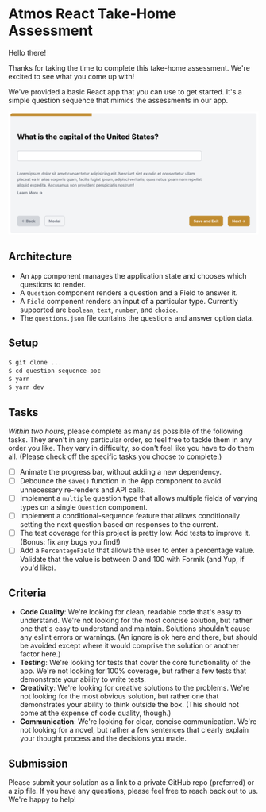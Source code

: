 # Atmos React Take-Home Assessment

Hello there!

Thanks for taking the time to complete this take-home assessment. We're excited to see what you come up with! 

We've provided a basic React app that you can use to get started. It's a simple question sequence that mimics the assessments in our app.

![Example Image](/image.png)

## Architecture
- An `App` component manages the application state and chooses which questions to render.
- A `Question` component renders a question and a Field to answer it.
- A `Field` component renders an input of a particular type. Currently supported are `boolean`, `text`, `number`, and `choice`.
- The `questions.json` file contains the questions and answer option data.

## Setup
```bash
$ git clone ...
$ cd question-sequence-poc
$ yarn
$ yarn dev
```

## Tasks
*Within two hours*, please complete as many as possible of the following tasks. They aren't in any particular order, so feel free to tackle them in any order you like. They vary in difficulty, so don't feel like you have to do them all. (Please check off the specific tasks you choose to complete.)

- [ ] Animate the progress bar, without adding a new dependency.
- [ ] Debounce the `save()` function in the App component to avoid unnecessary re-renders and API calls.
- [ ] Implement a `multiple` question type that allows multiple fields of varying types on a single `Question` component.
- [ ] Implement a conditional-sequence feature that allows conditionally setting the next question based on responses to the current.
- [ ] The test coverage for this project is pretty low. Add tests to improve it. (Bonus: fix any bugs you find!)
- [ ] Add a `PercentageField` that allows the user to enter a percentage value. Validate that the value is between 0 and 100 with Formik (and Yup, if you'd like).

## Criteria
- **Code Quality**: We're looking for clean, readable code that's easy to understand. We're not looking for the most concise solution, but rather one that's easy to understand and maintain. Solutions shouldn't cause any eslint errors or warnings. (An ignore is ok here and there, but should be avoided except where it would comprise the solution or another factor here.)
- **Testing**: We're looking for tests that cover the core functionality of the app. We're not looking for 100% coverage, but rather a few tests that demonstrate your ability to write tests.
- **Creativity**: We're looking for creative solutions to the problems. We're not looking for the most obvious solution, but rather one that demonstrates your ability to think outside the box. (This should not come at the expense of code quality, though.)
- **Communication**: We're looking for clear, concise communication. We're not looking for a novel, but rather a few sentences that clearly explain your thought process and the decisions you made.

## Submission
Please submit your solution as a link to a private GitHub repo (preferred) or a zip file. If you have any questions, please feel free to reach back out to us. We're happy to help!
